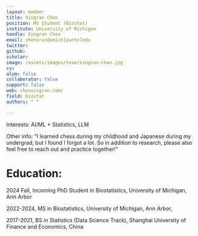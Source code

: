 ```yaml
---
layout: member
title: Xingran Chen
position: MS Student (Biostat)
institute: University of Michigan
handle: Xingran Chen
email: chenxran@umich[punto]edu
twitter: 
github: 
scholar: 
image: /assets/images/team/xingran-chen.jpg
cv: 
alum: false
collaborator: false
support: false                                  
web: chenxingran.com/
field: biostat
authors: " "

---
```


Interests: AI/ML + Statistics, LLM

Other info: "I learned chess during my childhood and Japanese during my undergrad, but I found I forgot a lot. So in addition to research, please also feel free to reach out and practice together!"

# Education:

2024 Fall, Incoming PhD Student in Biostatistics, University of Michigan, Ann Arbor

2022-2024, MS in Biostatistics, University of Michigan, Ann Arbor, 

2017-2021, BS in Statistics (Data Science Track), Shanghai University of Finance and Economics, China
